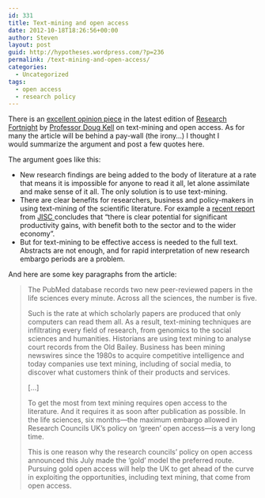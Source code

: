 ```yaml
---
id: 331
title: Text-mining and open access
date: 2012-10-18T18:26:56+00:00
author: Steven
layout: post
guid: http://hypotheses.wordpress.com/?p=236
permalink: /text-mining-and-open-access/
categories:
  - Uncategorized
tags:
  - open access
  - research policy
---
```

There is an <a href="http://www.researchprofessional.com/news/article/1258063" target="_blank">excellent opinion piece</a> in the latest edition of <a href="http://www.researchprofessional.com/" target="_blank">Research Fortnight</a> by <a href="http://blogs.bbsrc.ac.uk/" target="_blank">Professor Doug Kell</a> on text-mining and open access. As for many the article will be behind a pay-wall (the irony&#8230;) I thought I would summarize the argument and post a few quotes here.

The argument goes like this:

  * New research findings are being added to the body of literature at a rate that means it is impossible for anyone to read it all, let alone assimilate and make sense of it all. The only solution is to use text-mining.
  * There are clear benefits for researchers, business and policy-makers in using text-mining of the scientific literature. For example a <a href="http://www.jisc.ac.uk/publications/reports/2012/value-and-benefits-of-text-mining.aspx" target="_blank">recent report</a> from <a href="http://www.jisc.ac.uk/" target="_blank">JISC </a>concludes that &#8220;there is clear potential for significant productivity gains, with benefit both to the sector and to the wider economy&#8221;.
  * But for text-mining to be effective access is needed to the full text. Abstracts are not enough, and for rapid interpretation of new research embargo periods are a problem.

And here are some key paragraphs from the article:

> <div>
>   <p>
>     The PubMed database records two new peer-reviewed papers in the life sciences every minute. Across all the sciences, the number is five.
>   </p>
> </div>
> 
> Such is the rate at which scholarly papers are produced that only computers can read them all. As a result, text-mining techniques are infiltrating every field of research, from genomics to the social sciences and humanities. Historians are using text mining to analyse court records from the Old Bailey. Business has been mining newswires since the 1980s to acquire competitive intelligence and today companies use text mining, including of social media, to discover what customers think of their products and services.
> 
> [&#8230;]
> 
> To get the most from text mining requires open access to the literature. And it requires it as soon after publication as possible. In the life sciences, six months—the maximum embargo allowed in Research Councils UK’s policy on ‘green’ open access—is a very long time.
> 
> This is one reason why the research councils’ policy on open access announced this July made the ‘gold’ model the preferred route. Pursuing gold open access will help the UK to get ahead of the curve in exploiting the opportunities, including text mining, that come from open access.